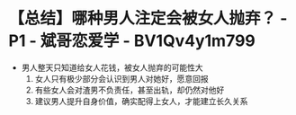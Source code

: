 # 【总结】哪种男人注定会被女人抛弃？ - P1 - 斌哥恋爱学 - BV1Qv4y1m799

-   男人整天只知道给女人花钱，被女人抛弃的可能性大
    1.  女人只有极少部分会认识到男人对她好，愿意回报
    2.  有些女人会对渣男不负责任，甚至出轨，却仍然对他好
    3.  建议男人提升自身价值，确实配得上女人，才能建立长久关系